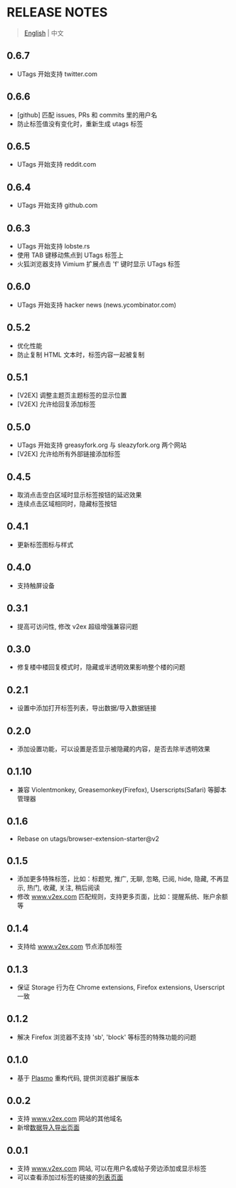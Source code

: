 # RELEASE NOTES

> [English](readme.md) | 中文

## 0.6.7

- UTags 开始支持 twitter.com

## 0.6.6

- \[github\] 匹配 issues, PRs 和 commits 里的用户名
- 防止标签值没有变化时，重新生成 utags 标签

## 0.6.5

- UTags 开始支持 reddit.com

## 0.6.4

- UTags 开始支持 github.com

## 0.6.3

- UTags 开始支持 lobste.rs
- 使用 TAB 键移动焦点到 UTags 标签上
- 火狐浏览器支持 Vimium 扩展点击 'f' 键时显示 UTags 标签

## 0.6.0

- UTags 开始支持 hacker news (news.ycombinator.com)

## 0.5.2

- 优化性能
- 防止复制 HTML 文本时，标签内容一起被复制

## 0.5.1

- \[V2EX\] 调整主题页主题标签的显示位置
- \[V2EX\] 允许给回复添加标签

## 0.5.0

- UTags 开始支持 greasyfork.org 与 sleazyfork.org 两个网站
- \[V2EX\] 允许给所有外部链接添加标签

## 0.4.5

- 取消点击空白区域时显示标签按钮的延迟效果
- 连续点击区域相同时，隐藏标签按钮

## 0.4.1

- 更新标签图标与样式

## 0.4.0

- 支持触屏设备

## 0.3.1

- 提高可访问性, 修改 v2ex 超级增强兼容问题

## 0.3.0

- 修复楼中楼回复模式时，隐藏或半透明效果影响整个楼的问题

## 0.2.1

- 设置中添加打开标签列表，导出数据/导入数据链接

## 0.2.0

- 添加设置功能，可以设置是否显示被隐藏的内容，是否去除半透明效果

## 0.1.10

- 兼容 Violentmonkey, Greasemonkey(Firefox), Userscripts(Safari) 等脚本管理器

## 0.1.6

- Rebase on utags/browser-extension-starter@v2

## 0.1.5

- 添加更多特殊标签，比如：标题党, 推广, 无聊, 忽略, 已阅, hide, 隐藏, 不再显示, 热门, 收藏, 关注, 稍后阅读
- 修改 www.v2ex.com 匹配规则，支持更多页面，比如：提醒系统、账户余额等

## 0.1.4

- 支持给 www.v2ex.com 节点添加标签

## 0.1.3

- 保证 Storage 行为在 Chrome extensions, Firefox extensions, Userscript 一致

## 0.1.2

- 解决 Firefox 浏览器不支持 'sb', 'block' 等标签的特殊功能的问题

## 0.1.0

- 基于 [Plasmo](https://www.plasmo.com/) 重构代码, 提供浏览器扩展版本

## 0.0.2

- 支持 www.v2ex.com 网站的其他域名
- 新增[数据导入导出页面](https://utags.pipecraft.net/data/)

## 0.0.1

- 支持 www.v2ex.com 网站, 可以在用户名或帖子旁边添加或显示标签
- 可以查看添加过标签的链接的[列表页面](https://utags.pipecraft.net/tags/)
